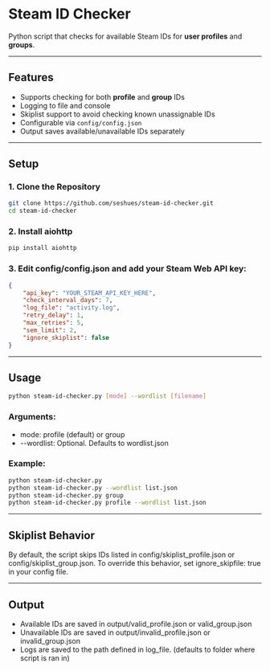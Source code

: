 # Steam ID Checker

Python script that checks for available Steam IDs for **user profiles** and **groups**.

---

## Features

- Supports checking for both **profile** and **group** IDs
- Logging to file and console
- Skiplist support to avoid checking known unassignable IDs
- Configurable via `config/config.json`
- Output saves available/unavailable IDs separately

---

## Setup

### 1. Clone the Repository

```bash
git clone https://github.com/seshues/steam-id-checker.git
cd steam-id-checker
```

### 2. Install aiohttp
```bash
pip install aiohttp
```

### 3. Edit config/config.json and add your Steam Web API key:
```json
{
    "api_key": "YOUR_STEAM_API_KEY_HERE",
    "check_interval_days": 7,
    "log_file": "activity.log",
    "retry_delay": 1,
    "max_retries": 5,
    "sem_limit": 2,
    "ignore_skiplist": false
}
```

---

## Usage
```bash
python steam-id-checker.py [mode] --wordlist [filename]
```

### Arguments:

- mode: profile (default) or group
- --wordlist: Optional. Defaults to wordlist.json

### Example:
```bash
python steam-id-checker.py
python steam-id-checker.py --wordlist list.json
python steam-id-checker.py group
python steam-id-checker.py profile --wordlist list.json
```

---

## Skiplist Behavior

By default, the script skips IDs listed in config/skiplist_profile.json or config/skiplist_group.json. To override this behavior, set ignore_skipfile: true in your config file.

---

## Output

- Available IDs are saved in output/valid_profile.json or valid_group.json
- Unavailable IDs are saved in output/invalid_profile.json or invalid_group.json
- Logs are saved to the path defined in log_file. (defaults to folder where script is ran in)
